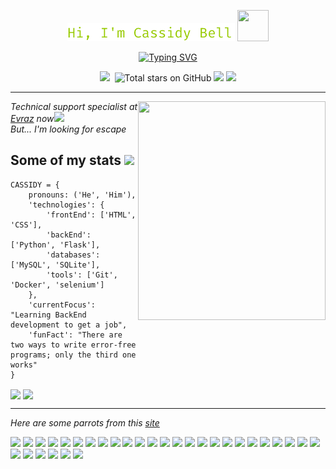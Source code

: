 <p align="center"><img src="./name.png">
<img src="https://media.giphy.com/media/mGcNjsfWAjY5AEZNw6/giphy.gif" width="50px" height="50px"></h2></p>

<p align="center"><a href="https://git.io/typing-svg"><img src="https://readme-typing-svg.demolab.com?font=Fira+Code&size=22&pause=1000&color=97CA00&center=true&vCenter=true&width=500&lines=Probably+Junior+Backend+developer;Trying+to+overcome+laziness+every+day;and+win%2C+sometimes..." alt="Typing SVG" /></a></p>

 
<p align="center">
    <img src="https://img.shields.io/github/watchers/peymone/peymone?color=orange&label=visitors&logo=CBS&logoColor=orange&style=for-the-badge">
    <img src="https://img.shields.io/github/followers/peymone?color=yellow&logo=Opsgenie&logoColor=yellow&style=for-the-badge" alt="">
    <img src="https://img.shields.io/github/stars/peymone?color=green&logo=Apache%20Spark&logoColor=green&style=for-the-badge" alt="Total stars on GitHub">
    <a href="https://t.me/neitendo"><img src="https://img.shields.io/static/v1?label=Telegram&message=link&style=for-the-badge&l&logo=telegram&color=blue"></a>
    <a href="https://vk.com/cassidy_bell"><img src="https://img.shields.io/static/v1?label=vk&message=link&style=for-the-badge&logo=vk&logoColor=lueviolet&color=violet"></a>
</p>

---

<img src="https://media.giphy.com/media/Ll22OhMLAlVDb8UQWe/giphy.gif" align="right" width="300px" height="350px">

_Technical support specialist at <a href="https://www.evraz.com/en/">Evraz</a> now<img src="https://media.giphy.com/media/3ov9k7A4giH2V5S8mc/giphy.gif" width="35px">_<br>
_But... I'm looking for escape_

<h2>Some of my stats <img src="https://media.giphy.com/media/Vf3ZKdillTMOOaOho0/giphy.gif" width="40px"></h2>

``` 
CASSIDY = {
    pronouns: ('He', 'Him'),
    'technologies': {
        'frontEnd': ['HTML', 'CSS'],
        'backEnd': ['Python', 'Flask'],
        'databases': ['MySQL', 'SQLite'],
        'tools': ['Git', 'Docker', 'selenium']
    },
    'currentFocus': "Learning BackEnd development to get a job",
    'funFact': "There are two ways to write error-free programs; only the third one works"
}
```

<p>

<img align="center" src="https://github-readme-stats.vercel.app/api?username=peymone&show_icons=true&hide_title=true&title_color=97CA00&icon_color=97CA00&include_all_commits=true&count_private=true&bg_color=00000000&hide_border=true" width="46%">

<img align="center" src="https://github-readme-stats.vercel.app/api/top-langs/?username=peymone&layout=compact&hide_title=true&bg_color=00000000&hide_border=true" width="49%">

</p>

---
_Here are some parrots from this <a href="https://cultofthepartyparrot.com/">site</a>_
<p>
<img src="https://cultofthepartyparrot.com/parrots/hd/dealwithitparrot.gif" width="30px">
<img src="https://cultofthepartyparrot.com/parrots/hd/gentlemanparrot.gif" width="30px">
<img src="https://cultofthepartyparrot.com/parrots/hd/evilparrot.gif" width="30px">
<img src="https://cultofthepartyparrot.com/guests/thegrokeparrot.gif" width="30px">
<img src="https://cultofthepartyparrot.com/parrots/hd/angelparrot.gif" width="60px">
<img src="https://cultofthepartyparrot.com/guests/cursedparrot.gif" width="30px">
<img src="https://cultofthepartyparrot.com/parrots/hd/laptop_parrot.gif" width="30px">
<img src="https://cultofthepartyparrot.com/guests/hd/batparrot.gif" width="30px">
<img src="https://cultofthepartyparrot.com/parrots/hd/vikingparrot.gif" width="30px">
<img src="https://cultofthepartyparrot.com/parrots/hd/ripparrot.gif" width="30px">
<img src="https://cultofthepartyparrot.com/parrots/hd/yosemitesamparrot.gif" width="30px">
<img src="https://cultofthepartyparrot.com/guests/hd/partyblobcat.gif" width="30px">
<img src="https://cultofthepartyparrot.com/parrots/asyncparrot.gif" width="30px">
<img src="https://cultofthepartyparrot.com/parrots/hd/covid19parrot.gif" width="30px">
<img src="https://cultofthepartyparrot.com/parrots/hd/everythingsfineparrot.gif" width="30px">
<img src="https://cultofthepartyparrot.com/parrots/dabparrot.gif" width="30px">
<img src="https://cultofthepartyparrot.com/parrots/hd/thefastestparrot.gif" width="30px">
<img src="https://cultofthepartyparrot.com/guests/hd/gumiparrot.gif" width="30px">
<img src="https://cultofthepartyparrot.com/parrots/hd/sneezyparrot.gif" width="30px">
<img src="https://cultofthepartyparrot.com/parrots/dizzyparrot.gif" width="30px">
<img src="https://cultofthepartyparrot.com/guests/hd/vibepartycat.gif" width="30px">
<img src="https://cultofthepartyparrot.com/parrots/hd/reactparrot.gif" width="30px">
<img src="https://cultofthepartyparrot.com/parrots/metalparrot.gif" width="30px">
<img src="https://cultofthepartyparrot.com/guests/hd/trollparrot.gif" width="30px">
<img src="https://cultofthepartyparrot.com/parrots/hd/headbangingparrot.gif" width="30px">
<img src="https://cultofthepartyparrot.com/parrots/hd/parrotnotfound.gif" width="30px">
<img src="https://cultofthepartyparrot.com/parrots/hd/kindasusparrot.gif" width="30px">
<img src="https://cultofthepartyparrot.com/parrots/hd/sidewaysparrot.gif" width="30px">
<img src="https://cultofthepartyparrot.com/guests/hd/partygopher.gif" width="30px">
<img src="https://cultofthepartyparrot.com/parrots/pythonparrot.gif" width="30px">
<img src="https://cultofthepartyparrot.com/guests/hd/nyanparrot.gif" width="30px">
</p>
